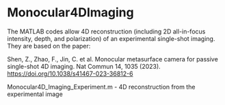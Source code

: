 # Monocular4DImaging
The MATLAB codes allow 4D reconstruction (including 2D all-in-focus intensity, depth, and polarization) of an experimental single-shot imaging. They are based on the paper:

Shen, Z., Zhao, F., Jin, C. et al. Monocular metasurface camera for passive single-shot 4D imaging. Nat Commun 14, 1035 (2023). 
https://doi.org/10.1038/s41467-023-36812-6

Monocular4D_Imaging_Experiment.m - 4D reconstruction from the experimental image
